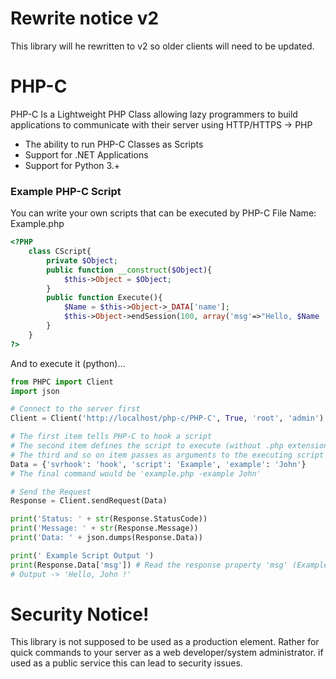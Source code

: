 # Rewrite notice v2
This library will he rewritten to v2 so older clients will need to be updated.

# PHP-C
PHP-C Is a Lightweight PHP Class allowing lazy programmers to build applications to communicate with their server using HTTP/HTTPS -> PHP

  - The ability to run PHP-C Classes as Scripts
  - Support for .NET Applications
  - Support for Python 3.+


### Example PHP-C Script

You can write your own scripts that can be executed by PHP-C
File Name: Example.php
```php
<?PHP
	class CScript{
		private $Object;
		public function __construct($Object){
			$this->Object = $Object;
		}
		public function Execute(){
		    $Name = $this->Object->_DATA['name'];
			$this->Object->endSession(100, array('msg'=>"Hello, $Name !"));
		}
	}
?>
```

And to execute it (python)...

```python
from PHPC import Client
import json

# Connect to the server first
Client = Client('http://localhost/php-c/PHP-C', True, 'root', 'admin')

# The first item tells PHP-C to hook a script
# The second item defines the script to execute (without .php extension)
# The third and so on item passes as arguments to the executing script
Data = {'svrhook': 'hook', 'script': 'Example', 'example': 'John'}
# The final command would be 'example.php -example John'

# Send the Request
Response = Client.sendRequest(Data)

print('Status: ' + str(Response.StatusCode))
print('Message: ' + str(Response.Message))
print('Data: ' + json.dumps(Response.Data))

print(' Example Script Output ')
print(Response.Data['msg']) # Read the response property 'msg' (Example.php)
# Output -> 'Hello, John !'
```

# Security Notice!
This library is not supposed to be used as a production element. Rather for quick commands to your server as a web developer/system administrator. if used as a public service this can lead to security issues.
